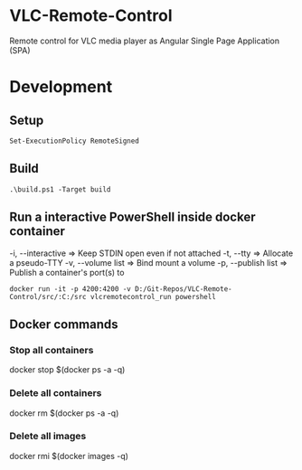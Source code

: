 # VLC-Remote-Control

Remote control for VLC media player as Angular Single Page Application (SPA)

# Development

## Setup

    Set-ExecutionPolicy RemoteSigned

## Build

    .\build.ps1 -Target build

## Run a interactive PowerShell inside docker container

-i, --interactive => Keep STDIN open even if not attached
-t, --tty => Allocate a pseudo-TTY
-v, --volume list => Bind mount a volume
-p, --publish list => Publish a container's port(s) to

    docker run -it -p 4200:4200 -v D:/Git-Repos/VLC-Remote-Control/src/:C:/src vlcremotecontrol_run powershell

## Docker commands

### Stop all containers

docker stop $(docker ps -a -q)

### Delete all containers
docker rm $(docker ps -a -q)

### Delete all images
docker rmi $(docker images -q)